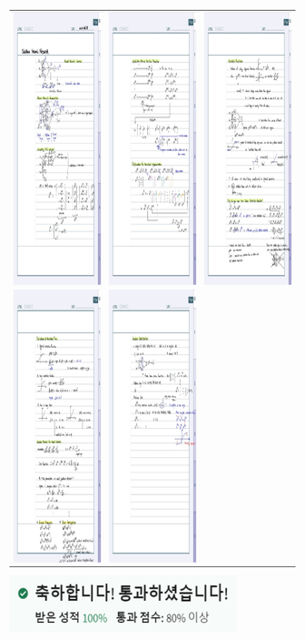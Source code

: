 <table>
  
  <tr>
    <td><img src="https://github.com/yelim421/2021-google-ml-bootcamp/blob/fa0e27f751a929eca72aa89b9155ee4f23397c64/coursera/03Shallow%20Neural%20Network(Week2)/3-1.jpg" width=290 height=480></td>
    <td><img src="https://github.com/yelim421/2021-google-ml-bootcamp/blob/fa0e27f751a929eca72aa89b9155ee4f23397c64/coursera/03Shallow%20Neural%20Network(Week2)/3-2.jpg" width=290 height=480></td>
    <td><img src="https://github.com/yelim421/2021-google-ml-bootcamp/blob/fa0e27f751a929eca72aa89b9155ee4f23397c64/coursera/03Shallow%20Neural%20Network(Week2)/3-3.jpg" width=290 height=480></td>
  </tr>
  <tr>
    <td><img src="https://github.com/yelim421/2021-google-ml-bootcamp/blob/fa0e27f751a929eca72aa89b9155ee4f23397c64/coursera/03Shallow%20Neural%20Network(Week2)/3-4.jpg" width=290 height=480></td>
    <td><img src="https://github.com/yelim421/2021-google-ml-bootcamp/blob/fa0e27f751a929eca72aa89b9155ee4f23397c64/coursera/03Shallow%20Neural%20Network(Week2)/3-5.jpg" width=290 height=480></td>
    
  </tr>
  
 </table>
 <td><img src="https://github.com/yelim421/2021-google-ml-bootcamp/blob/aa1f6ed4d8fb3111b1e8eb8ebe2e79da471c7a77/coursera/03Shallow%20Neural%20Network(Week2)/week3.PNG" width=400 height=100></td>
